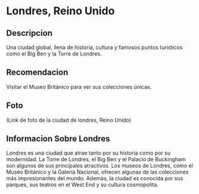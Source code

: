 # Londres, Reino Unido

## Descripcion
Una ciudad global, llena de historia, cultura y famosos puntos turísticos como el Big Ben y la Torre de Londres.

## Recomendacion
Visitar el Museo Británico para ver sus colecciones únicas.

## Foto
(Link de foto de la ciudad de londres, Reino Unido)

## Informacion Sobre Londres
Londres es una ciudad que atrae tanto por su historia como por su modernidad.
La Torre de Londres, el Big Ben y el Palacio de Buckingham son algunos de sus principales atractivos.
Los museos de Londres, como el Museo Británico y la Galería Nacional, ofrecen algunas de las colecciones más impresionantes del mundo.
Además, la ciudad es conocida por sus parques, sus teatros en el West End y su cultura cosmopolita.
